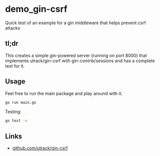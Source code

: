 # demo_gin-csrf

Quick test of an example for a gin middleware that helps prevent csrf attacks

## tl;dr

This creates a simple gin-powered server (running on port 8000) that implements utrack/gin-csrf with gin-contrib/sessions and has a complete test for it.

## Usage

Feel free to run the main package and play around with it.

```bash
go run main.go
```

Testing:

```bash
go test -v
```

## Links

- [github.com/utrack/gin-csrf](https://github.com/utrack/gin-csrf)